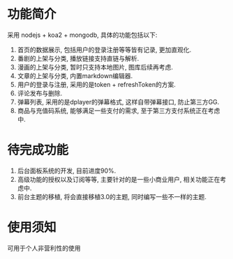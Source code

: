 # 功能简介

采用 nodejs + koa2 + mongodb, 具体的功能包括以下:

1. 首页的数据展示, 包括用户的登录注册等等皆有记录, 更加直观化.
2. 番剧的上架与分类, 播放链接支持直链与解析.
3. 漫画的上架与分类, 暂时只支持本地图片, 图库后续再考虑.
4. 文章的上架与分类, 内置markdown编辑器.
5. 用户的登录与注册, 采用的是token + refreshToken的方案.
6. 评论发布与删除.
7. 弹幕列表, 采用的是dplayer的弹幕格式, 这样自带弹幕接口, 防止第三方GG.
8. 商品与充值码系统, 能够满足一些支付的需求, 至于第三方支付系统正在考虑中.

# 待完成功能

1. 后台面板系统的开发, 目前进度90%.
2. 高级功能的授权以及订阅等等, 主要针对的是一些小商业用户, 相关功能正在考虑中.
3. 前台主题的移植, 将会直接移植3.0的主题, 同时编写一些不一样的主题.

# 使用须知

可用于个人非营利性的使用 
